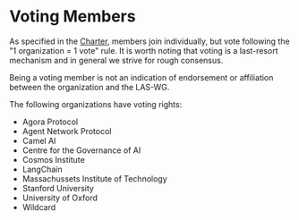 # Voting Members

As specified in the [Charter](./charter.md), members join individually, but vote following the "1 organization = 1 vote" rule.
It is worth noting that voting is a last-resort mechanism and in general we strive for rough consensus.

Being a voting member is not an indication of endorsement or affiliation between the organization and the LAS-WG.

The following organizations have voting rights:
- Agora Protocol
- Agent Network Protocol
- Camel AI
- Centre for the Governance of AI
- Cosmos Institute
- LangChain
- Massachussets Institute of Technology
- Stanford University
- University of Oxford
- Wildcard
